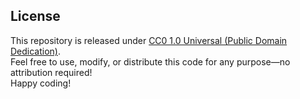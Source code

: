 ## License
This repository is released under [CC0 1.0 Universal (Public Domain Dedication)](https://creativecommons.org/publicdomain/zero/1.0/).  
Feel free to use, modify, or distribute this code for any purpose—no attribution required!  
Happy coding!
